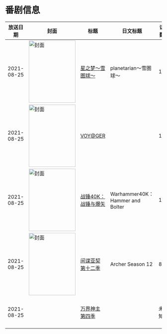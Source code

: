 # 番剧信息

|放送日期|封面|标题|日文标题|话数|评分|评分人数|
|---|---|---|---|---|---|---|
|2021-08-25|<img src="//lain.bgm.tv/pic/cover/c/c2/69/295090_pTyK7.jpg" alt="封面" style="width:150px;height:200px;object-fit:cover;">|[星之梦～雪圏球～](https://bangumi.tv/subject/295090)|planetarian～雪圏球～|1|7.3|1233人评分|
|2021-08-25|<img src="//lain.bgm.tv/pic/cover/c/04/14/343607_XRvUF.jpg" alt="封面" style="width:150px;height:200px;object-fit:cover;">|[VOY@GER](https://bangumi.tv/subject/343607)||1|8.0|1786人评分|
|2021-08-25|<img src="//lain.bgm.tv/pic/cover/c/05/7a/366038_6cLww.jpg" alt="封面" style="width:150px;height:200px;object-fit:cover;">|[战锤40K：战锤与爆矢](https://bangumi.tv/subject/366038)|Warhammer40K：Hammer and Bolter|15|暂无评分|少于10人评分|
|2021-08-25|<img src="//lain.bgm.tv/pic/cover/c/33/f9/439364_oo02i.jpg" alt="封面" style="width:150px;height:200px;object-fit:cover;">|[间谍亚契 第十二季](https://bangumi.tv/subject/439364)|Archer Season 12|8|暂无评分|少于10人评分|
|2021-08-25||[万界神主 第四季](https://bangumi.tv/subject/466769)||未知|暂无评分|少于10人评分|
